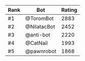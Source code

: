 Rank|Bot|Rating
---|---|---
#1|@ToromBot|2883
#2|@NilatacBot|2452
#3|@anti-bot|2220
#4|@CatNail|1993
#5|@pawnrobot|1868
